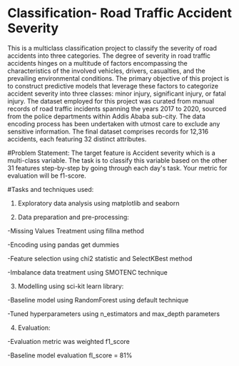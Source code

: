 
# Classification-  Road Traffic Accident Severity
This is a multiclass classification project to classify the severity of road accidents into three categories.
The degree of severity in road traffic accidents hinges on a multitude of factors encompassing the characteristics of the involved vehicles, drivers, casualties, and the prevailing environmental conditions. The primary objective of this project is to construct predictive models that leverage these factors to categorize accident severity into three classes: minor injury, significant injury, or fatal injury. The dataset employed for this project was curated from manual records of road traffic incidents spanning the years 2017 to 2020, sourced from the police departments within Addis Ababa sub-city. The data encoding process has been undertaken with utmost care to exclude any sensitive information. The final dataset comprises records for 12,316 accidents, each featuring 32 distinct attributes.

#Problem Statement: 
The target feature is Accident severity which is a multi-class variable. The task is to classify this variable based on the other 31 features step-by-step by going through each day's task. Your metric for evaluation will be f1-score.

#Tasks and techniques used:
1. Exploratory data analysis using matplotlib and seaborn

2. Data preparation and pre-processing: 

-Missing Values Treatment using fillna method

-Encoding using pandas get dummies

-Feature selection using chi2 statistic and SelectKBest method

-Imbalance data treatment using SMOTENC technique

3. Modelling using sci-kit learn library:

-Baseline model using RandomForest using default technique

-Tuned hyperparameters using n_estimators and max_depth parameters

4. Evaluation:

-Evaluation metric was weighted f1_score

-Baseline model evaluation fl_score = 81%

     
